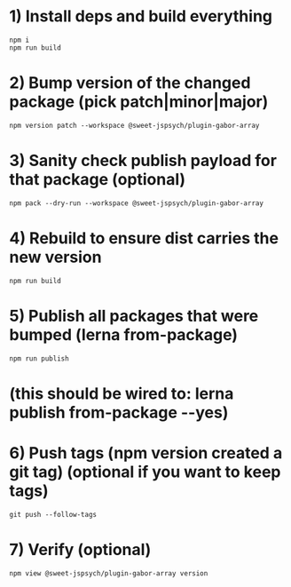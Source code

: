 # 1) Install deps and build everything

```shell
npm i
npm run build
```

# 2) Bump version of the changed package (pick patch|minor|major)

```shell
npm version patch --workspace @sweet-jspsych/plugin-gabor-array
```

# 3) Sanity check publish payload for that package (optional)

```shell
npm pack --dry-run --workspace @sweet-jspsych/plugin-gabor-array
```

# 4) Rebuild to ensure dist carries the new version

```shell
npm run build
```

# 5) Publish all packages that were bumped (lerna from-package)

```shell
npm run publish
```

# (this should be wired to: lerna publish from-package --yes)

# 6) Push tags (npm version created a git tag) (optional if you want to keep tags)

```shell
git push --follow-tags
```

# 7) Verify (optional)

```shell
npm view @sweet-jspsych/plugin-gabor-array version
```